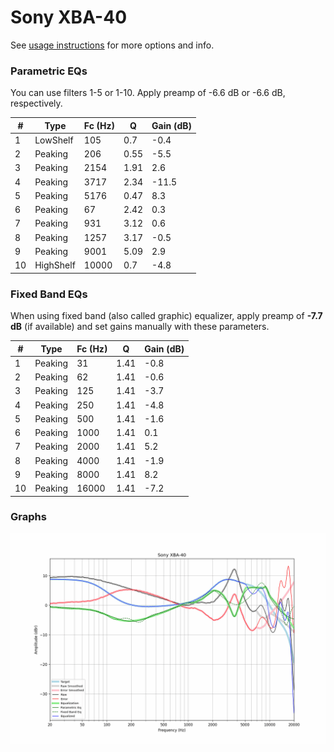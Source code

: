 # Sony XBA-40
See [usage instructions](https://github.com/jaakkopasanen/AutoEq#usage) for more options and info.

### Parametric EQs
You can use filters 1-5 or 1-10. Apply preamp of -6.6 dB or -6.6 dB, respectively.

|   # | Type      |   Fc (Hz) |    Q |   Gain (dB) |
|-----|-----------|-----------|------|-------------|
|   1 | LowShelf  |       105 | 0.7  |        -0.4 |
|   2 | Peaking   |       206 | 0.55 |        -5.5 |
|   3 | Peaking   |      2154 | 1.91 |         2.6 |
|   4 | Peaking   |      3717 | 2.34 |       -11.5 |
|   5 | Peaking   |      5176 | 0.47 |         8.3 |
|   6 | Peaking   |        67 | 2.42 |         0.3 |
|   7 | Peaking   |       931 | 3.12 |         0.6 |
|   8 | Peaking   |      1257 | 3.17 |        -0.5 |
|   9 | Peaking   |      9001 | 5.09 |         2.9 |
|  10 | HighShelf |     10000 | 0.7  |        -4.8 |

### Fixed Band EQs
When using fixed band (also called graphic) equalizer, apply preamp of **-7.7 dB** (if available) and set gains manually with these parameters.

|   # | Type    |   Fc (Hz) |    Q |   Gain (dB) |
|-----|---------|-----------|------|-------------|
|   1 | Peaking |        31 | 1.41 |        -0.8 |
|   2 | Peaking |        62 | 1.41 |        -0.6 |
|   3 | Peaking |       125 | 1.41 |        -3.7 |
|   4 | Peaking |       250 | 1.41 |        -4.8 |
|   5 | Peaking |       500 | 1.41 |        -1.6 |
|   6 | Peaking |      1000 | 1.41 |         0.1 |
|   7 | Peaking |      2000 | 1.41 |         5.2 |
|   8 | Peaking |      4000 | 1.41 |        -1.9 |
|   9 | Peaking |      8000 | 1.41 |         8.2 |
|  10 | Peaking |     16000 | 1.41 |        -7.2 |

### Graphs
![](./Sony%20XBA-40.png)
